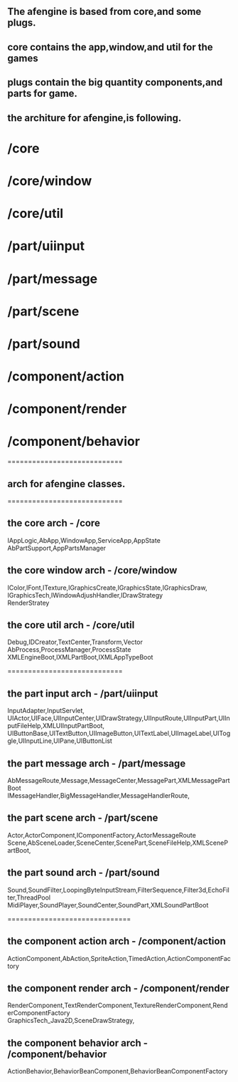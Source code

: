 ## The afengine is based from core,and some plugs.  
## core contains the app,window,and util for the games  
## plugs contain the big quantity components,and parts for game.  
  
## the architure for afengine,is following.  
  
# /core  
# /core/window  
# /core/util  
  
# /part/uiinput  
# /part/message  
# /part/scene  
# /part/sound  
  
# /component/action  
# /component/render  
# /component/behavior  
  
============================  
## arch for afengine classes.  
============================  
## the core arch - /core  
IAppLogic,AbApp,WindowApp,ServiceApp,AppState  
AbPartSupport,AppPartsManager  
  
## the core window arch - /core/window  
IColor,IFont,ITexture,IGraphicsCreate,IGraphicsState,IGraphicsDraw,  
IGraphicsTech,IWindowAdjushHandler,IDrawStrategy  
RenderStratey  
  
## the core util arch -  /core/util  
Debug,IDCreator,TextCenter,Transform,Vector  
AbProcess,ProcessManager,ProcessState  
XMLEngineBoot,IXMLPartBoot,IXMLAppTypeBoot  
  
============================  
## the part input arch - /part/uiinput  
InputAdapter,InputServlet,  
UIActor,UIFace,UIInputCenter,UIDrawStrategy,UIInputRoute,UIInputPart,UIInputFileHelp,XMLUIInputPartBoot,  
UIButtonBase,UITextButton,UIImageButton,UITextLabel,UIImageLabel,UIToggle,UIInputLine,UIPane,UIButtonList
  
## the part message arch - /part/message  
AbMessageRoute,Message,MessageCenter,MessagePart,XMLMessagePartBoot  
IMessageHandler,BigMessageHandler,MessageHandlerRoute,  
  
## the part scene arch - /part/scene  
Actor,ActorComponent,IComponentFactory,ActorMessageRoute  
Scene,AbSceneLoader,SceneCenter,ScenePart,SceneFileHelp,XMLScenePartBoot,  
  
## the part sound arch - /part/sound  
Sound,SoundFilter,LoopingByteInputStream,FilterSequence,Filter3d,EchoFilter,ThreadPool  
MidiPlayer,SoundPlayer,SoundCenter,SoundPart,XMLSoundPartBoot  
  
==============================  
## the component action arch - /component/action  
ActionComponent,AbAction,SpriteAction,TimedAction,ActionComponentFactory  
  
## the component render arch - /component/render  
RenderComponent,TextRenderComponent,TextureRenderComponent,RenderComponentFactory  
GraphicsTech_Java2D,SceneDrawStrategy,  
  
## the component behavior arch - /component/behavior  
ActionBehavior,BehaviorBeanComponent,BehaviorBeanComponentFactory  